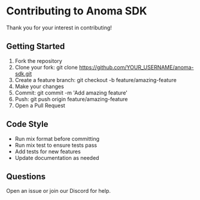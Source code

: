# Contributing to Anoma SDK

Thank you for your interest in contributing!

## Getting Started

1. Fork the repository
2. Clone your fork: git clone https://github.com/YOUR_USERNAME/anoma-sdk.git
3. Create a feature branch: git checkout -b feature/amazing-feature
4. Make your changes
5. Commit: git commit -m 'Add amazing feature'
6. Push: git push origin feature/amazing-feature
7. Open a Pull Request

## Code Style

- Run mix format before committing
- Run mix test to ensure tests pass
- Add tests for new features
- Update documentation as needed

## Questions

Open an issue or join our Discord for help.
